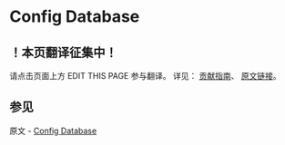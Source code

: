 # Config Database

## ！本页翻译征集中！

请点击页面上方 EDIT THIS PAGE 参与翻译。
详见：
[贡献指南]( https://github.com/JinMuInfo/MongoDB-Manual-zh/blob/master/CONTRIBUTING.md )、
[原文链接](  https://docs.mongodb.com/manual/reference/config-database/  )。

## 参见

原文 - [Config Database]( https://docs.mongodb.com/manual/reference/config-database/ )

